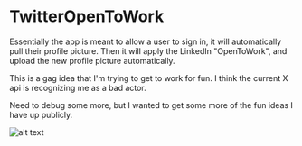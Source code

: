 # TwitterOpenToWork
Essentially the app is meant to allow a user to sign in, it will automatically pull their profile picture. Then it will apply the LinkedIn "OpenToWork", and upload the new profile picture automatically.

This is a gag idea that I'm trying to get to work for fun. I think the current X api is recognizing me as a bad actor. 

Need to debug some more, but I wanted to get some more of the fun ideas I have up publicly. 

![alt text]([http://url/to/img.png](https://lpws.pro/wp-content/uploads/opentowork-linkedin-1280x720.png))
